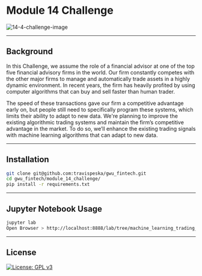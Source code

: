 # Module 14 Challenge

![14-4-challenge-image](https://user-images.githubusercontent.com/25112189/180666655-298fc44a-2133-407f-bbd2-fa058ea8e6f8.png)

---

## Background

In this Challenge, we assume the role of a financial advisor at one of the top five financial advisory firms in the world. Our firm constantly competes with the other major firms to manage and automatically trade assets in a highly dynamic environment. In recent years, the firm has heavily profited by using computer algorithms that can buy and sell faster than human trader.  
  
The speed of these transactions gave our firm a competitive advantage early on, but people still need to specifically program these systems, which limits their ability to adapt to new data. We're planning to improve the existing algorithmic trading systems and maintain the firm’s competitive advantage in the market. To do so, we’ll enhance the existing trading signals with machine learning algorithms that can adapt to new data.

---

## Installation

```sh
git clone git@github.com:travispeska/gwu_fintech.git
cd gwu_fintech/module_14_challenge/
pip install -r requirements.txt
```

---

## Jupyter Notebook Usage

```sh
jupyter lab
Open Browser > http://localhost:8888/lab/tree/machine_learning_trading_bot.ipynb
```

---

## License

[![License: GPL v3](https://img.shields.io/badge/License-GPLv3-blue.svg)](https://www.gnu.org/licenses/gpl-3.0)
